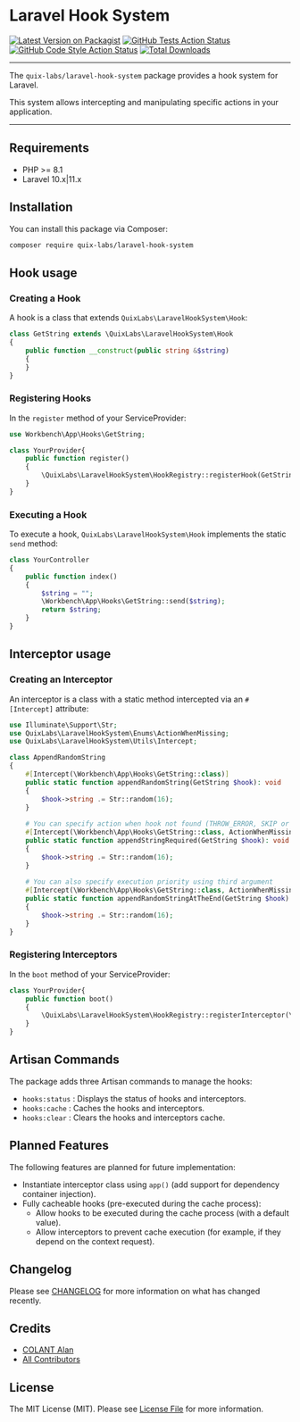 # Laravel Hook System

[![Latest Version on Packagist](https://img.shields.io/packagist/v/quix-labs/laravel-hook-system.svg?style=flat-square)](https://packagist.org/packages/quix-labs/laravel-hook-system)
[![GitHub Tests Action Status](https://img.shields.io/github/actions/workflow/status/quix-labs/laravel-hook-system/run-tests.yml?branch=main&label=tests&style=flat-square)](https://github.com/quix-labs/laravel-hook-system/actions?query=workflow%3Arun-tests+branch%3Amain)
[![GitHub Code Style Action Status](https://img.shields.io/github/actions/workflow/status/quix-labs/laravel-hook-system/fix-php-code-style-issues.yml?branch=main&label=code%20style&style=flat-square)](https://github.com/quix-labs/laravel-hook-system/actions?query=workflow%3A"Fix+PHP+code+style+issues"+branch%3Amain)
[![Total Downloads](https://img.shields.io/packagist/dt/quix-labs/laravel-hook-system.svg?style=flat-square)](https://packagist.org/packages/quix-labs/laravel-hook-system)
___
The `quix-labs/laravel-hook-system` package provides a hook system for Laravel.

This system allows intercepting and manipulating specific actions in your application.
___

## Requirements

* PHP >= 8.1
* Laravel 10.x|11.x

## Installation

You can install this package via Composer:

```bash
composer require quix-labs/laravel-hook-system
```

## Hook usage

### Creating a Hook

A hook is a class that extends `QuixLabs\LaravelHookSystem\Hook`:

```php
class GetString extends \QuixLabs\LaravelHookSystem\Hook
{
    public function __construct(public string &$string)
    {
    }
}
```

### Registering Hooks

In the `register` method of your ServiceProvider:

```php
use Workbench\App\Hooks\GetString;

class YourProvider{
    public function register()
    {
        \QuixLabs\LaravelHookSystem\HookRegistry::registerHook(GetString::class);
    }
}

```

### Executing a Hook

To execute a hook, `QuixLabs\LaravelHookSystem\Hook` implements the static `send` method:

```php
class YourController
{
    public function index()
    {
        $string = "";
        \Workbench\App\Hooks\GetString::send($string);
        return $string;
    }
}
```

## Interceptor usage

### Creating an Interceptor

An interceptor is a class with a static method intercepted via an `#[Intercept]` attribute:

```php
use Illuminate\Support\Str;
use QuixLabs\LaravelHookSystem\Enums\ActionWhenMissing;
use QuixLabs\LaravelHookSystem\Utils\Intercept;

class AppendRandomString
{
    #[Intercept(\Workbench\App\Hooks\GetString::class)]
    public static function appendRandomString(GetString $hook): void
    {
        $hook->string .= Str::random(16);
    }
    
    # You can specify action when hook not found (THROW_ERROR, SKIP or REGISTER_HOOK)
    #[Intercept(\Workbench\App\Hooks\GetString::class, ActionWhenMissing::THROW_ERROR)]
    public static function appendStringRequired(GetString $hook): void
    {
        $hook->string .= Str::random(16);
    }
    
    # You can also specify execution priority using third argument
    #[Intercept(\Workbench\App\Hooks\GetString::class, ActionWhenMissing::SKIP, 100)]
    public static function appendRandomStringAtTheEnd(GetString $hook): void
    {
        $hook->string .= Str::random(16);
    }
}
```

### Registering Interceptors

In the `boot` method of your ServiceProvider:

```php
class YourProvider{
    public function boot()
    {
        \QuixLabs\LaravelHookSystem\HookRegistry::registerInterceptor(\App\Interceptors\AppendRandomString::class);
    }
}
```

## Artisan Commands

The package adds three Artisan commands to manage the hooks:

* `hooks:status` :  Displays the status of hooks and interceptors.
* `hooks:cache` : Caches the hooks and interceptors.
* `hooks:clear` : Clears the hooks and interceptors cache.

## Planned Features

The following features are planned for future implementation:

- Instantiate interceptor class using `app()` (add support for dependency container injection).
- Fully cacheable hooks (pre-executed during the cache process):
    - Allow hooks to be executed during the cache process (with a default value).
    - Allow interceptors to prevent cache execution (for example, if they depend on the context request).

## Changelog

Please see [CHANGELOG](CHANGELOG.md) for more information on what has changed recently.

## Credits

- [COLANT Alan](https://github.com/alancolant)
- [All Contributors](../../contributors)

## License

The MIT License (MIT). Please see [License File](LICENSE.md) for more information.
